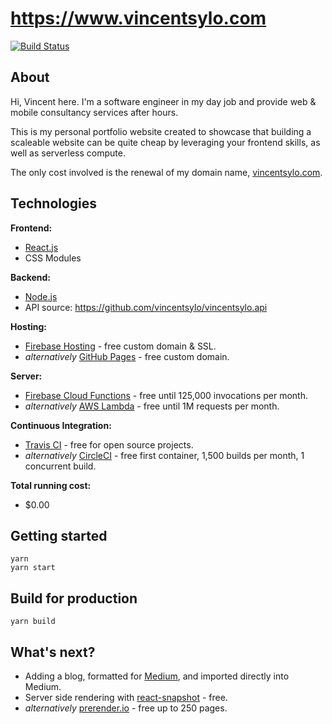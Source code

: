 # https://www.vincentsylo.com

[![Build Status](https://travis-ci.org/vincentsylo/vincentsylo.com.svg?branch=master)](https://travis-ci.org/vincentsylo/vincentsylo.com)

## About

Hi, Vincent here. I'm a software engineer in my day job and provide web & mobile consultancy services after hours.

This is my personal portfolio website created to showcase that building a scaleable website can be quite cheap by leveraging your frontend skills, as well as serverless compute.

The only cost involved is the renewal of my domain name, [vincentsylo.com](https://www.vincentsylo.com/). 

## Technologies

**Frontend:**
- [React.js](https://reactjs.org/)
- CSS Modules

**Backend:**
- [Node.js](https://nodejs.org/)
- API source: https://github.com/vincentsylo/vincentsylo.api

**Hosting:**
- [Firebase Hosting](https://firebase.google.com/products/hosting/) - free custom domain & SSL.
- *alternatively* [GitHub Pages](https://pages.github.com/) - free custom domain.

**Server:**
- [Firebase Cloud Functions](https://firebase.google.com/products/functions/) - free until 125,000 invocations per month.
- *alternatively* [AWS Lambda](https://aws.amazon.com/lambda/) - free until 1M requests per month.

**Continuous Integration:**
- [Travis CI](https://travis-ci.org/) - free for open source projects.
- *alternatively* [CircleCI](https://circleci.com/) - free first container, 1,500 builds per month, 1 concurrent build.

**Total running cost:**
- $0.00

## Getting started

```
yarn
yarn start
```

## Build for production

```
yarn build
```

## What's next?

- Adding a blog, formatted for [Medium](https://medium.com), and imported directly into Medium.
- Server side rendering with [react-snapshot](https://github.com/geelen/react-snapshot) - free.
- *alternatively* [prerender.io](https://prerender.io/pricing) - free up to 250 pages.
